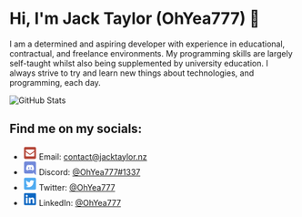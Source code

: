 Hi, I'm Jack Taylor (OhYea777) 👋
=================================

I am a determined and aspiring developer with experience in educational, contractual, and freelance environments. My programming skills are largely self-taught whilst also being supplemented by university education. I always strive to try and learn new things about technologies, and programming, each day.
<br />

![GitHub Stats](https://github-readme-stats.vercel.app/api?username=OhYea777&show_icons=true&theme=merko)

Find me on my socials:
------------------------

- ![Email](./icons/envelope-square.svg) Email: [contact@jacktaylor.nz](mailto:contact@jacktaylor.nz)
- ![Discord](./icons/discord.svg) Discord: [@OhYea777#1337](https://discordapp.com/users/226900963540074498)
- ![Twitter](./icons/twitter-square.svg) Twitter: [@OhYea777](https://twitter.com/OhYea777)
- ![LinkedIn](./icons/linkedin.svg) LinkedIn: [@OhYea777](https://www.linkedin.com/in/ohyea777/)
